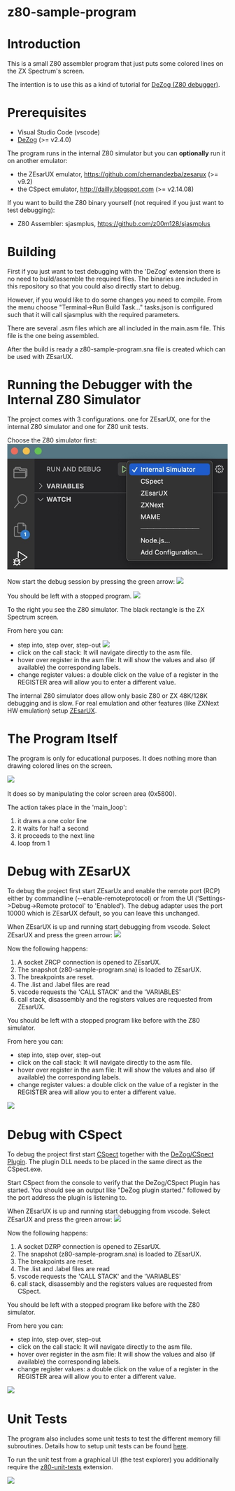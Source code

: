 # z80-sample-program

# Introduction

This is a small Z80 assembler program that just puts some colored lines on the ZX Spectrum's screen.

The intention is to use this as a kind of tutorial for [DeZog (Z80 debugger)](https://github.com/maziac/DeZog).


# Prerequisites

- Visual Studio Code (vscode)
- [DeZog](https://github.com/maziac/DeZog) (>= v2.4.0)

The program runs in the internal Z80 simulator but you can **optionally** run it on another emulator:
- the ZEsarUX emulator, https://github.com/chernandezba/zesarux  (>= v9.2)
- the CSpect emulator, http://dailly.blogspot.com  (>= v2.14.08)

If you want to build the Z80 binary yourself (not required if you just want to test debugging):
- Z80 Assembler: sjasmplus, https://github.com/z00m128/sjasmplus


# Building

First if you just want to test debugging with the 'DeZog' extension there is no need to build/assemble the required files.
The binaries are included in this repository so that you could also directly start to debug.

However, if you would like to do some changes you need to compile.
From the menu choose "Terminal->Run Build Task..."
tasks.json is configured such that it will call sjasmplus with the required parameters.

There are several .asm files which are all included in the main.asm file. This file is the one being assembled.

After the build is ready a z80-sample-program.sna file is created which can be used with ZEsarUX.


# Running the Debugger with the Internal Z80 Simulator

The project comes with 3 configurations. one for ZEsarUX, one for the internal Z80 simulator and one for Z80 unit tests.

Choose the Z80 simulator first:
![](documentation/images/dbg_select_zsim.jpg)

Now start the debug session by pressing the green arrow:
![](documentation/images/dbg_start_session.jpg)


You should be left with a stopped program.
![](documentation/images/dbg_session_started.jpg)

To the right you see the Z80 simulator. The black rectangle is the ZX Spectrum screen.

From here you can:
- step into, step over, step-out
![](documentation/images/dbg_step_buttons.jpg)
- click on the call stack: It will navigate directly to the asm file.
- hover over register in the asm file: It will show the values and also (if available) the corresponding labels.
- change register values: a double click on the value of a register in the REGISTER area will allow you to enter a different value.

The internal Z80 simulator does allow only basic Z80 or ZX 48K/128K debugging and is slow.
For real emulation and other features (like ZXNext HW emulation) setup [ZEsarUX](#debug-with-zesarux).


# The Program Itself

The program is only for educational purposes. It does nothing more than drawing colored lines on the screen.

![](documentation/images/zsim_z80_sample_prg_run.gif)


It does so by manipulating the color screen area (0x5800).

The action takes place in the 'main_loop':
1. it draws a one color line
2. it waits for half a second
3. it proceeds to the next line
4. loop from 1


# Debug with ZEsarUX

To debug the project first start ZEsarUx and enable the remote port (RCP) either by commandline (--enable-remoteprotocol) or from the UI ('Settings->Debug->Remote protocol' to 'Enabled').
The debug adapter uses the port 10000 which is ZEsarUX default, so you can leave this unchanged.

When ZEsarUX is up and running start debugging from vscode.
Select ZEsarUX and press the green arrow:
![](documentation/images/dbg_select_zesarux.jpg)


Now the following happens:

1. A socket ZRCP connection is opened to ZEsarUX.
2. The snapshot (z80-sample-program.sna) is loaded to ZEsarUX.
3. The breakpoints are reset.
4. The .list and .label files are read
5. vscode requests the 'CALL STACK' and the 'VARIABLES'
6. call stack, disassembly and the registers values are requested from ZEsarUX.

You should be left with a stopped program like before with the Z80 simulator.

From here you can:
- step into, step over, step-out
- click on the call stack: It will navigate directly to the asm file.
- hover over register in the asm file: It will show the values and also (if available) the corresponding labels.
- change register values: a double click on the value of a register in the REGISTER area will allow you to enter a different value.

![](documentation/images/zesarux_z80_sample_prg_run.gif)



# Debug with CSpect

To debug the project first start [CSpect](http://dailly.blogspot.com) together with the [DeZog/CSpect Plugin](https://github.com/maziac/DeZogPlugin).
The plugin DLL needs to be placed in the same direct as the CSpect.exe.

Start CSpect from the console to verify that the DeZog/CSpect Plugin has started. You should see an output like "DeZog plugin started." followed by the port address the plugin is listening to.

When ZEsarUX is up and running start debugging from vscode.
Select ZEsarUX and press the green arrow:
![](documentation/images/dbg_select_cspect.jpg)

Now the following happens:

1. A socket DZRP connection is opened to ZEsarUX.
2. The snapshot (z80-sample-program.sna) is loaded to ZEsarUX.
3. The breakpoints are reset.
4. The .list and .label files are read
5. vscode requests the 'CALL STACK' and the 'VARIABLES'
6. call stack, disassembly and the registers values are requested from CSpect.

You should be left with a stopped program like before with the Z80 simulator.

From here you can:
- step into, step over, step-out
- click on the call stack: It will navigate directly to the asm file.
- hover over register in the asm file: It will show the values and also (if available) the corresponding labels.
- change register values: a double click on the value of a register in the REGISTER area will allow you to enter a different value.

![](documentation/images/cspect_z80_sample_prg_run.gif)



# Unit Tests

The program also includes some unit tests to test the different memory fill subroutines.
Details how to setup unit tests can be found [here](https://github.com/maziac/DeZog/blob/master/documentation/UnitTests.md).

To run the unit test from a graphical UI (the test explorer) you additionally require the [z80-unit-tests](https://github.com/maziac/z80-unit-tests) extension.

![](documentation/images/unittest_test_explorer.jpg)

